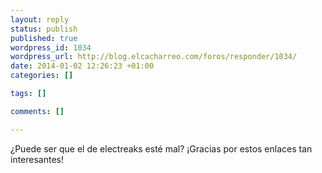 ```yaml
--- 
layout: reply
status: publish
published: true
wordpress_id: 1034
wordpress_url: http://blog.elcacharreo.com/foros/responder/1034/
date: 2014-01-02 12:26:23 +01:00
categories: []

tags: []

comments: []

---
```

¿Puede ser que el de electreaks esté mal?
¡Gracias por estos enlaces tan interesantes!
